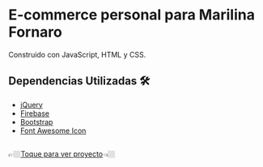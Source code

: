 # E-commerce personal para Marilina Fornaro

Construido con JavaScript, HTML y CSS.

## Dependencias Utilizadas 🛠️

* [jQuery](https://jquery.com/)
* [Firebase](https://firebase.google.com/)
* [Bootstrap](https://getbootstrap.com/)
* [Font Awesome Icon](https://fontawesome.com/)

## 

👉🏼[Toque para ver proyecto]()👈🏼

